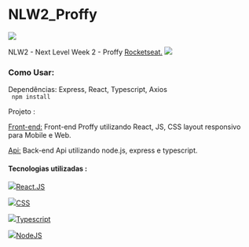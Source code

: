 # NLW2_Proffy

<img src="https://user-images.githubusercontent.com/28874479/89736144-abe51a00-da3d-11ea-9645-7d7934d4c95c.jpg"/>


NLW2 - Next Level Week 2 - Proffy <a href="https://rocketseat.com.br/" target="_blank">Rocketseat.</a> <img src="https://img.icons8.com/emoji/24/000000/rocket-emji.png"/>

<h3> Como Usar: </h3>
 <p>Dependências: Express, React, Typescript, Axios <br>
<code> npm install</code>

Projeto : <br>
<p> <a href="https://github.com/GaberRB/NLW2_Front_Proffy"> Front-end:</a> Front-end Proffy utilizando React, JS, CSS layout responsivo para Mobile e Web. </p>
<p> <a href="https://github.com/GaberRB/NLW2_API"> Api:</a> Back-end Api utilizando node.js, express e typescript. </p>

<h4> Tecnologias utilizadas : </h4> 

<img src="https://img.icons8.com/bubbles/24/000000/react.png"/><a href="https://pt-br.reactjs.org/" target="_blank">React.JS</a>

<img src="https://img.icons8.com/color/24/000000/css3.png"/><a href="https://www.w3schools.com/css/" target="_blank">CSS</a>

<img src="https://img.icons8.com/color/24/000000/typescript.png"/><a href="https://www.typescriptlang.org/" target="_blank">Typescript</a>

<img src="https://user-images.githubusercontent.com/28874479/85187872-6f851100-b279-11ea-874c-68e52bff3864.png"/><a href="https://nodejs.org/en/" target="_blank">NodeJS</a> </br>
